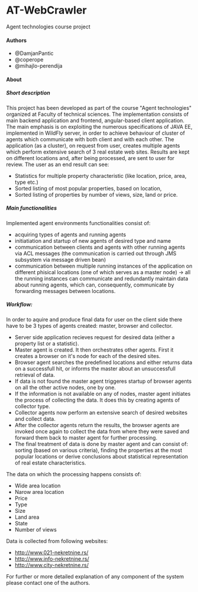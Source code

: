 # AT-WebCrawler
Agent technologies course project

#### Authors
- @DamjanPantic
- @coperope
- @mihajlo-perendija

#### About 

##### Short description

This project has been developed as part of the course "Agent technologies" organized at Faculty of technical sciences.
The implementation consists of main backend application and frontend, angular-based client application.
The main emphasis is on exploiting the numerous specifications of JAVA EE, implemented in WildFly server, in order to achieve behaviour of cluster of agents which communicate with both client and with each other.
The application (as a cluster), on request from user, creates multiple agents which perform extensive search of 3 real estate web sites.
Results are kept on different locations and, after being processed, are sent to user for review. 
The user as an end result can see: 

- Statistics for multiple property characteristic (like location, price, area, type etc.)
- Sorted listing of most popular properties, based on location,
- Sorted listing of properties by number of views, size, land or price.

##### Main functionalities

Implemented agent environments functionalities consist of: 
- acquiring types of agents and running agents
- initiatiation and startup of new agents of desired type and name
- communication between clients and agents with other running agents via ACL messages (the communication is carried out through JMS subsystem via message driven bean)
- communication between multiple running instances of the application on different phisical locations (one of which serves as a master node) -> all the running instances can communicate and redundantly maintain data about running agents, which can, consequently, communicate by forwarding messages between locations.


##### Workflow:

In order to aquire and produce final data for user on the client side there have to be 3 types of agents created: master, browser and collector.
- Server side application recieves request for desired data (either a property list or a statistic).
- Master agent is created. It then orchestrates other agents. First it creates a browser on it's node for each of the desired sites. 
- Browser agent searches the predefined locations and either returns data on a successfull hit, or informs the master about an unsuccessfull retrieval of data. 
- If data is not found the master agent triggeres startup of browser agents on all the other active nodes, one by one. 
- If the information is not available on any of nodes, master agent initiates the process of collecting the data. It does this by creating agents of collector type.
- Collector agents now perform an extensive search of desired websites and collect data. 
- After the collector agents return the results, the browser agents are invoked once again to collect the data from where they were saved and forward them back to master agent for further processing.
- The final treatment of data is done by master agent and can consist of: sorting (based on various criteria), finding the properties at the most popular locations or derive conclusions about statistical representation of real estate characteristics.

The data on which the processing happens consists of:
- Wide area location
- Narow area location
- Price
- Type
- Size
- Land area
- State
- Number of views

Data is collected from following websites:
- http://www.021-nekretnine.rs/
- http://www.info-nekretnine.rs/
- http://www.city-nekretnine.rs/

For further or more detailed explanation of any component of the system please contact one of the authors.

 
